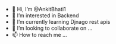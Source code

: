 - 👋 Hi, I’m @AnkitBhati1
- 👀 I’m interested in Backend
- 🌱 I’m currently learning Djnago rest apis
- 💞️ I’m looking to collaborate on ...
- 📫 How to reach me ...

<!---
AnkitBhati1/AnkitBhati1 is a ✨ special ✨ repository because its `README.md` (this file) appears on your GitHub profile.
You can click the Preview link to take a look at your changes.
--->
